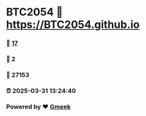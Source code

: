 # BTC2054 :link: https://BTC2054.github.io 
### :page_facing_up: [17](https://BTC2054.github.io/tag.html) 
### :speech_balloon: 2 
### :hibiscus: 27153 
### :alarm_clock: 2025-03-31 13:24:40 
### Powered by :heart: [Gmeek](https://github.com/Meekdai/Gmeek)
